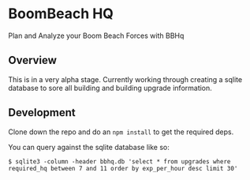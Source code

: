 # BoomBeach HQ

Plan and Analyze your Boom Beach Forces with BBHq

## Overview

This is in a very alpha stage. Currently working through creating a sqlite database to sore all building and building upgrade information. 

## Development

Clone down the repo and do an `npm install` to get the required deps.

You can query against the sqlite database like so:

	$ sqlite3 -column -header bbhq.db 'select * from upgrades where required_hq between 7 and 11 order by exp_per_hour desc limit 30'
